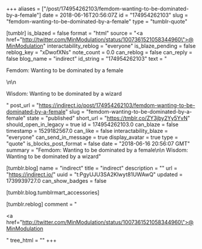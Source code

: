 +++
aliases = ["/post/174954262103/femdom-wanting-to-be-dominated-by-a-female"]
date = 2018-06-16T20:56:07Z
id = "174954262103"
slug = "femdom-wanting-to-be-dominated-by-a-female"
type = "tumblr-quote"

[tumblr]
is_blazed = false
format = "html"
source = "<a href=\"http://twitter.com/MinModulation/status/1007361521058344960\">@MinModulation</a>"
interactability_reblog = "everyone"
is_blaze_pending = false
reblog_key = "xDwofXNs"
note_count = 0.0
can_reblog = false
can_reply = false
blog_name = "indirect"
id_string = "174954262103"
text = "<p>Femdom: Wanting to be dominated by a female</p>\n\n<p>Wisdom: Wanting to be dominated by a wizard</p>"
post_url = "https://indirect.io/post/174954262103/femdom-wanting-to-be-dominated-by-a-female"
slug = "femdom-wanting-to-be-dominated-by-a-female"
state = "published"
short_url = "https://tmblr.co/ZY3jby2Yy5YvN"
should_open_in_legacy = true
id = 174954262103.0
can_blaze = false
timestamp = 1529182567.0
can_like = false
interactability_blaze = "everyone"
can_send_in_message = true
display_avatar = true
type = "quote"
is_blocks_post_format = false
date = "2018-06-16 20:56:07 GMT"
summary = "Femdom: Wanting to be dominated by a female\n\n Wisdom: Wanting to be dominated by a wizard"

[tumblr.blog]
name = "indirect"
title = "indirect"
description = ""
url = "https://indirect.io/"
uuid = "t:PgyUJU3SA2Klwyt81UWAwQ"
updated = 1739939727.0
can_show_badges = false

[tumblr.blog.tumblrmart_accessories]

[tumblr.reblog]
comment = "<p><a href=\"http://twitter.com/MinModulation/status/1007361521058344960\">@MinModulation</a></p>"
tree_html = ""
+++
